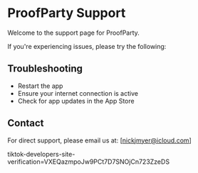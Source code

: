 # ProofParty Support

Welcome to the support page for ProofParty.

If you're experiencing issues, please try the following:

## Troubleshooting
- Restart the app
- Ensure your internet connection is active
- Check for app updates in the App Store

## Contact
For direct support, please email us at: [nickjmyer@icloud.com]

tiktok-developers-site-verification=VXEQazmpoJw9PCt7D7SNOjCn723ZzeDS
